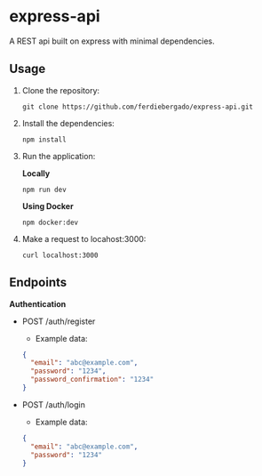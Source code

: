 # express-api

A REST api built on express with minimal dependencies.

## Usage

1. Clone the repository:

   `git clone https://github.com/ferdiebergado/express-api.git`

2. Install the dependencies:

   `npm install`

3. Run the application:

   **Locally**

   `npm run dev`

   **Using Docker**

   `npm docker:dev`

4. Make a request to locahost:3000:

   `curl localhost:3000`

## Endpoints

**Authentication**

- POST /auth/register

  - Example data:

  ```json
  {
    "email": "abc@example.com",
    "password": "1234",
    "password_confirmation": "1234"
  }
  ```

- POST /auth/login

  - Example data:

  ```json
  {
    "email": "abc@example.com",
    "password": "1234"
  }
  ```
